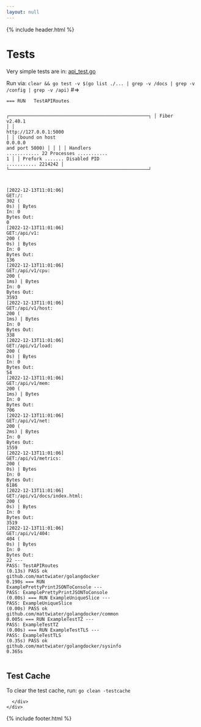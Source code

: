 ```yaml
---
layout: null
---
```

{% include header.html %}

  <div class="container">
    <div class="row">
      <div class="col">
        <h1 id="tests">Tests</h1>
        <p>Very simple tests are in: <a href="../../../../blob/master/api_test.go">api_test.go</a></p>
        <p>Run via:
          <code>clear &amp;&amp; go test -v $(go list ./... | grep -v /docs | grep -v /config | grep -v /api)</code> <i class="fa-duotone fa-copy fa-fw code-copy-button"></i> 
          #=&gt;
        </p>
        <pre><code>=== RUN   TestAPIRoutes

 ┌───────────────────────────────────────────────────┐
 │                   Fiber v2<span class="hljs-number">.40</span><span class="hljs-number">.1</span>                   │
 │               <span class="hljs-string">http:</span><span class="hljs-comment">//127.0.0.1:5000               │</span>
 │       (bound on host <span class="hljs-number">0.0</span><span class="hljs-number">.0</span><span class="hljs-number">.0</span> and port <span class="hljs-number">5000</span>)       │
 │                                                   │
 │ Handlers ............ <span class="hljs-number">22</span>  Processes ........... <span class="hljs-number">1</span> │
 │ Prefork ....... Disabled  PID ........... <span class="hljs-number">2214242</span> │
 └───────────────────────────────────────────────────┘

[<span class="hljs-number">2022</span><span class="hljs-number">-12</span><span class="hljs-number">-13</span><span class="hljs-string">T11:</span><span class="hljs-number">01</span>:<span class="hljs-number">06</span>] <span class="hljs-string">GET:</span>/: <span class="hljs-number">302</span> (     <span class="hljs-number">0</span>s) | Bytes <span class="hljs-string">In:</span> <span class="hljs-number">0</span> Bytes <span class="hljs-string">Out:</span> <span class="hljs-number">0</span>
[<span class="hljs-number">2022</span><span class="hljs-number">-12</span><span class="hljs-number">-13</span><span class="hljs-string">T11:</span><span class="hljs-number">01</span>:<span class="hljs-number">06</span>] <span class="hljs-string">GET:</span><span class="hljs-regexp">/api/</span><span class="hljs-string">v1:</span> <span class="hljs-number">200</span> (     <span class="hljs-number">0</span>s) | Bytes <span class="hljs-string">In:</span> <span class="hljs-number">0</span> Bytes <span class="hljs-string">Out:</span> <span class="hljs-number">136</span>
[<span class="hljs-number">2022</span><span class="hljs-number">-12</span><span class="hljs-number">-13</span><span class="hljs-string">T11:</span><span class="hljs-number">01</span>:<span class="hljs-number">06</span>] <span class="hljs-string">GET:</span><span class="hljs-regexp">/api/</span>v1/<span class="hljs-string">cpu:</span> <span class="hljs-number">200</span> (    <span class="hljs-number">1</span>ms) | Bytes <span class="hljs-string">In:</span> <span class="hljs-number">0</span> Bytes <span class="hljs-string">Out:</span> <span class="hljs-number">3593</span>
[<span class="hljs-number">2022</span><span class="hljs-number">-12</span><span class="hljs-number">-13</span><span class="hljs-string">T11:</span><span class="hljs-number">01</span>:<span class="hljs-number">06</span>] <span class="hljs-string">GET:</span><span class="hljs-regexp">/api/</span>v1/<span class="hljs-string">host:</span> <span class="hljs-number">200</span> (    <span class="hljs-number">1</span>ms) | Bytes <span class="hljs-string">In:</span> <span class="hljs-number">0</span> Bytes <span class="hljs-string">Out:</span> <span class="hljs-number">338</span>
[<span class="hljs-number">2022</span><span class="hljs-number">-12</span><span class="hljs-number">-13</span><span class="hljs-string">T11:</span><span class="hljs-number">01</span>:<span class="hljs-number">06</span>] <span class="hljs-string">GET:</span><span class="hljs-regexp">/api/</span>v1/<span class="hljs-string">load:</span> <span class="hljs-number">200</span> (     <span class="hljs-number">0</span>s) | Bytes <span class="hljs-string">In:</span> <span class="hljs-number">0</span> Bytes <span class="hljs-string">Out:</span> <span class="hljs-number">54</span>
[<span class="hljs-number">2022</span><span class="hljs-number">-12</span><span class="hljs-number">-13</span><span class="hljs-string">T11:</span><span class="hljs-number">01</span>:<span class="hljs-number">06</span>] <span class="hljs-string">GET:</span><span class="hljs-regexp">/api/</span>v1/<span class="hljs-string">mem:</span> <span class="hljs-number">200</span> (    <span class="hljs-number">1</span>ms) | Bytes <span class="hljs-string">In:</span> <span class="hljs-number">0</span> Bytes <span class="hljs-string">Out:</span> <span class="hljs-number">706</span>
[<span class="hljs-number">2022</span><span class="hljs-number">-12</span><span class="hljs-number">-13</span><span class="hljs-string">T11:</span><span class="hljs-number">01</span>:<span class="hljs-number">06</span>] <span class="hljs-string">GET:</span><span class="hljs-regexp">/api/</span>v1/<span class="hljs-string">net:</span> <span class="hljs-number">200</span> (    <span class="hljs-number">2</span>ms) | Bytes <span class="hljs-string">In:</span> <span class="hljs-number">0</span> Bytes <span class="hljs-string">Out:</span> <span class="hljs-number">1559</span>
[<span class="hljs-number">2022</span><span class="hljs-number">-12</span><span class="hljs-number">-13</span><span class="hljs-string">T11:</span><span class="hljs-number">01</span>:<span class="hljs-number">06</span>] <span class="hljs-string">GET:</span><span class="hljs-regexp">/api/</span>v1/<span class="hljs-string">metrics:</span> <span class="hljs-number">200</span> (     <span class="hljs-number">0</span>s) | Bytes <span class="hljs-string">In:</span> <span class="hljs-number">0</span> Bytes <span class="hljs-string">Out:</span> <span class="hljs-number">6186</span>
[<span class="hljs-number">2022</span><span class="hljs-number">-12</span><span class="hljs-number">-13</span><span class="hljs-string">T11:</span><span class="hljs-number">01</span>:<span class="hljs-number">06</span>] <span class="hljs-string">GET:</span><span class="hljs-regexp">/api/</span>v1<span class="hljs-regexp">/docs/</span>index.<span class="hljs-string">html:</span> <span class="hljs-number">200</span> (     <span class="hljs-number">0</span>s) | Bytes <span class="hljs-string">In:</span> <span class="hljs-number">0</span> Bytes <span class="hljs-string">Out:</span> <span class="hljs-number">3519</span>
[<span class="hljs-number">2022</span><span class="hljs-number">-12</span><span class="hljs-number">-13</span><span class="hljs-string">T11:</span><span class="hljs-number">01</span>:<span class="hljs-number">06</span>] <span class="hljs-string">GET:</span><span class="hljs-regexp">/api/</span>v1/<span class="hljs-number">404</span>: <span class="hljs-number">404</span> (     <span class="hljs-number">0</span>s) | Bytes <span class="hljs-string">In:</span> <span class="hljs-number">0</span> Bytes <span class="hljs-string">Out:</span> <span class="hljs-number">22</span>
--- <span class="hljs-string">PASS:</span> TestAPIRoutes (<span class="hljs-number">0.13</span>s)
PASS
ok      github.com<span class="hljs-regexp">/mattwiater/</span>golangdocker      <span class="hljs-number">0.190</span>s
=== RUN   ExamplePrettyPrintJSONToConsole
--- <span class="hljs-string">PASS:</span> ExamplePrettyPrintJSONToConsole (<span class="hljs-number">0.00</span>s)
=== RUN   ExampleUniqueSlice
--- <span class="hljs-string">PASS:</span> ExampleUniqueSlice (<span class="hljs-number">0.00</span>s)
PASS
ok      github.com<span class="hljs-regexp">/mattwiater/</span>golangdocker/common       <span class="hljs-number">0.005</span>s
=== RUN   ExampleTestTZ
--- <span class="hljs-string">PASS:</span> ExampleTestTZ (<span class="hljs-number">0.00</span>s)
=== RUN   ExampleTestTLS
--- <span class="hljs-string">PASS:</span> ExampleTestTLS (<span class="hljs-number">0.35</span>s)
PASS
ok      github.com<span class="hljs-regexp">/mattwiater/</span>golangdocker/sysinfo      <span class="hljs-number">0.365</span>s
</code></pre>
        <h2 id="test-cache">Test Cache</h2>
        <p>To clear the test cache, run: <code>go clean -testcache</code></p>

      </div>
    </div>
  </div>

{% include footer.html %}